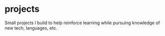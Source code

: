 # projects
Small projects I build to help reinforce learning while pursuing knowledge of new tech, languages, etc.
